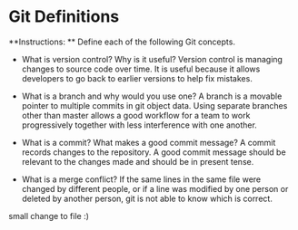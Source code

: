 # Git Definitions

**Instructions: ** Define each of the following Git concepts.

* What is version control?  Why is it useful?
Version control is managing changes to source code over time. It is useful because it allows developers to go back to earlier versions to help fix mistakes.

* What is a branch and why would you use one?
A branch is a movable pointer to multiple commits in git object data. Using separate branches other than master allows a good workflow for a team to work progressively together with less interference with one another.

* What is a commit? What makes a good commit message?
A commit records changes to the repository. A good commit message should be relevant to the changes made and should be in present tense.

* What is a merge conflict?
If the same lines in the same file were changed by different people, or if a line was modified by one person or deleted by another person, git is not able to know which is correct.

small change to file :)
